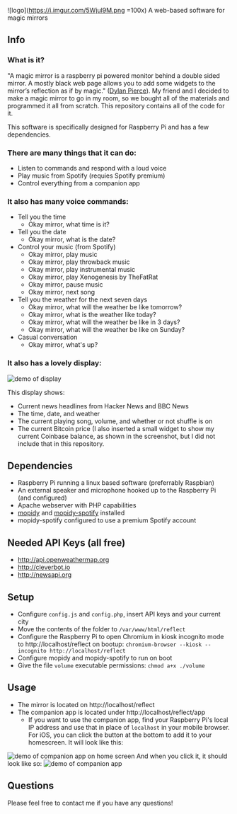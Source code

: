 ![logo](https://i.imgur.com/5Wjul9M.png =100x)
A web-based software for magic mirrors
## Info
### What is it?
"A magic mirror is a raspberry pi powered monitor behind a double sided mirror. A mostly black web page allows you to add some widgets to the mirror’s reflection as if by magic." ([Dylan Pierce](http://blog.dylanjpierce.com/raspberrypi/magicmirror/tutorial/2015/12/27/build-a-magic-mirror.html)). My friend and I decided to make a magic mirror to go in my room, so we bought all of the materials and programmed it all from scratch. This repository contains all of the code for it.

This software is specifically designed for Raspberry Pi and has a few dependencies. 

### There are many things that it can do:
* Listen to commands and respond with a loud voice
* Play music from Spotify (requies Spotify premium)
* Control everything from a companion app

### It also has many voice commands:
* Tell you the time 
   * Okay mirror, what time is it?
* Tell you the date
   * Okay mirror, what is the date?
* Control your music (from Spotify)
   * Okay mirror, play music
   * Okay mirror, play throwback music
   * Okay mirror, play instrumental music
   * Okay mirror, play Xenogenesis by TheFatRat
   * Okay mirror, pause music
   * Okay mirror, next song
* Tell you the weather for the next seven days
   * Okay mirror, what will the weather be like tomorrow?
   * Okay mirror, what is the weather like today?
   * Okay mirror, what will the weather be like in 3 days?
   * Okay mirror, what will the weather be like on Sunday?
* Casual conversation
   * Okay mirror, what's up?

### It also has a lovely display:
![demo of display](https://i.imgur.com/3pE5aU2.png)

This display shows:
* Current news headlines from Hacker News and BBC News
* The time, date, and weather
* The current playing song, volume, and whether or not shuffle is on
* The current Bitcoin price (I also inserted a small widget to show my current Coinbase balance, as shown in the screenshot, but I did not include that in this repository.

## Dependencies
* Raspberry Pi running a linux based software (preferrably Raspbian)
* An external speaker and microphone hooked up to the Raspberry Pi (and configured)
* Apache webserver with PHP capabilities
* [mopidy](http://mopidy.com) and [mopidy-spotify](https://github.com/mopidy/mopidy-spotify) installed 
* mopidy-spotify configured to use a premium Spotify account

## Needed API Keys (all free)
* http://api.openweathermap.org
* http://cleverbot.io
* http://newsapi.org

## Setup
* Configure `config.js` and `config.php`, insert API keys and your current city
* Move the contents of the folder to `/var/www/html/reflect`
* Configure the Raspberry Pi to open Chromium in kiosk incognito mode to http://localhost/reflect on bootup: `chromium-browser --kiosk --incognito http://localhost/reflect`
* Configure mopidy and mopidy-spotify to run on boot
* Give the file `volume` executable permissions: `chmod a+x ./volume`

## Usage
* The mirror is located on http://localhost/reflect
* The companion app is located under http://localhost/reflect/app
   * If you want to use the companion app, find your Raspberry Pi's local IP address and use that in place of `localhost` in your mobile browser. For iOS, you can click the button at the bottom to add it to your homescreen. It will look like this:

![demo of companion app on home screen](https://i.imgur.com/0k1FXQ6.jpg)
And when you click it, it should look like so:
![demo of companion app](https://i.imgur.com/O4XRpe3.png)

## Questions
Please feel free to contact me if you have any questions!
